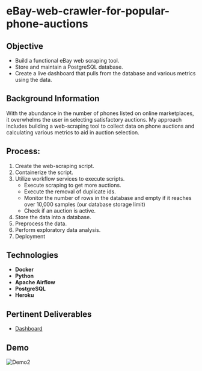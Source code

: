 # eBay-web-crawler-for-popular-phone-auctions

## Objective

* Build a functional eBay web scraping tool. 
* Store and maintain a PostgreSQL database.
* Create a live dashboard that pulls from the database and various metrics using the data.

## Background Information
With the abundance in the number of phones listed on online marketplaces, it overwhelms the user in selecting satisfactory auctions. My approach includes building a web-scraping tool to collect data on phone auctions and calculating various metrics to aid in auction selection. 

## Process:
1) Create the web-scraping script.
2) Containerize the script.
3) Utilize workflow services to execute scripts.
   * Execute scraping to get more auctions.
   * Execute the removal of duplicate ids.
   * Monitor the number of rows in the database and empty if it reaches over 10,000 samples (our database storage limit)
   * Check if an auction is active.
4) Store the data into a database.
5) Preprocess the data.
6) Perform exploratory data analysis.
7) Deployment

## Technologies
* **Docker**
* **Python**
* **Apache Airflow**
* **PostgreSQL**
* **Heroku**

## Pertinent Deliverables
* [Dashboard](https://ebay-scraping-popular-phones.herokuapp.com/)

## Demo
![Demo2](http://g.recordit.co/T5UyBbE9zO.gif)

